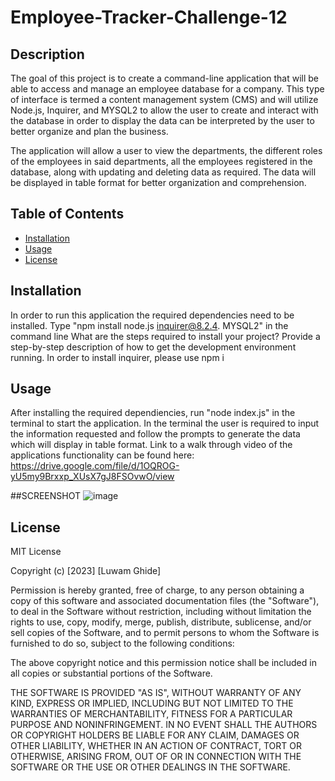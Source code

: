 # Employee-Tracker-Challenge-12
## Description
The goal of this project is to create a command-line application that will be able to access and manage an employee database for a company. This type of interface is
termed a content management system (CMS) and will utilize Node.js, Inquirer, and MYSQL2 to allow the user to create and interact with the database in order to display
the data can be interpreted by the user to better organize and plan the business.

The application will allow a user to view the departments, the different roles of the employees in said departments, all the employees registered in the database, 
along with updating and deleting data as required. The data will be displayed in table format for better organization and comprehension. 


## Table of Contents 

- [Installation](#installation)
- [Usage](#usage)
- [License](#license)

## Installation
In order to run this application the required dependencies need to be installed. Type "npm install node.js inquirer@8.2.4. MYSQL2" in the command line
What are the steps required to install your project? Provide a step-by-step description of how to get the development environment running.
In order to install inquirer, please use npm i 

## Usage
After installing the required dependiencies, run "node index.js" in the terminal to start the application. In the terminal the user is required to
input the information requested and follow the prompts to generate the data which will display in table format.
Link to a walk through video of the applications functionality can be found here:
https://drive.google.com/file/d/1OQROG-yU5my9Brxxp_XUsX7gJ8FSOvwO/view

##SCREENSHOT ![image](https://user-images.githubusercontent.com/111549689/218364590-33deffe9-fa71-412b-a7d5-2b67e2e7140f.png)



## License

MIT License

Copyright (c) [2023] [Luwam Ghide]

Permission is hereby granted, free of charge, to any person obtaining a copy
of this software and associated documentation files (the "Software"), to deal
in the Software without restriction, including without limitation the rights
to use, copy, modify, merge, publish, distribute, sublicense, and/or sell
copies of the Software, and to permit persons to whom the Software is
furnished to do so, subject to the following conditions:

The above copyright notice and this permission notice shall be included in all
copies or substantial portions of the Software.

THE SOFTWARE IS PROVIDED "AS IS", WITHOUT WARRANTY OF ANY KIND, EXPRESS OR
IMPLIED, INCLUDING BUT NOT LIMITED TO THE WARRANTIES OF MERCHANTABILITY,
FITNESS FOR A PARTICULAR PURPOSE AND NONINFRINGEMENT. IN NO EVENT SHALL THE
AUTHORS OR COPYRIGHT HOLDERS BE LIABLE FOR ANY CLAIM, DAMAGES OR OTHER
LIABILITY, WHETHER IN AN ACTION OF CONTRACT, TORT OR OTHERWISE, ARISING FROM,
OUT OF OR IN CONNECTION WITH THE SOFTWARE OR THE USE OR OTHER DEALINGS IN THE
SOFTWARE.






